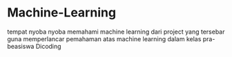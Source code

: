 # Machine-Learning
tempat nyoba nyoba memahami machine learning dari project yang tersebar guna memperlancar pemahaman atas machine learning dalam kelas pra-beasiswa Dicoding 
